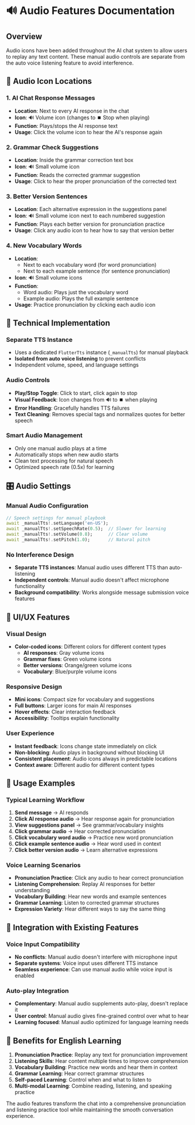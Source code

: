 # 🔊 Audio Features Documentation

## Overview
Audio icons have been added throughout the AI chat system to allow users to replay any text content. These manual audio controls are separate from the auto voice listening feature to avoid interference.

## 🎯 Audio Icon Locations

### 1. **AI Chat Response Messages**
- **Location**: Next to every AI response in the chat
- **Icon**: 🔊 Volume icon (changes to ⏹️ Stop when playing)
- **Function**: Plays/stops the AI response text
- **Usage**: Click the volume icon to hear the AI's response again

### 2. **Grammar Check Suggestions**
- **Location**: Inside the grammar correction text box
- **Icon**: 🔊 Small volume icon
- **Function**: Reads the corrected grammar suggestion
- **Usage**: Click to hear the proper pronunciation of the corrected text

### 3. **Better Version Sentences** 
- **Location**: Each alternative expression in the suggestions panel
- **Icon**: 🔊 Small volume icon next to each numbered suggestion
- **Function**: Plays each better version for pronunciation practice
- **Usage**: Click any audio icon to hear how to say that version better

### 4. **New Vocabulary Words**
- **Location**: 
  - Next to each vocabulary word (for word pronunciation)
  - Next to each example sentence (for sentence pronunciation)
- **Icon**: 🔊 Small volume icons
- **Function**: 
  - Word audio: Plays just the vocabulary word
  - Example audio: Plays the full example sentence
- **Usage**: Practice pronunciation by clicking each audio icon

## 🔧 Technical Implementation

### Separate TTS Instance
- Uses a dedicated `FlutterTts` instance (`_manualTts`) for manual playback
- **Isolated from auto voice listening** to prevent conflicts
- Independent volume, speed, and language settings

### Audio Controls
- **Play/Stop Toggle**: Click to start, click again to stop
- **Visual Feedback**: Icon changes from 🔊 to ⏹️ when playing
- **Error Handling**: Gracefully handles TTS failures
- **Text Cleaning**: Removes special tags and normalizes quotes for better speech

### Smart Audio Management
- Only one manual audio plays at a time
- Automatically stops when new audio starts
- Clean text processing for natural speech
- Optimized speech rate (0.5x) for learning

## 🎛️ Audio Settings

### Manual Audio Configuration
```dart
// Speech settings for manual playbook
await _manualTts!.setLanguage('en-US');
await _manualTts!.setSpeechRate(0.5);  // Slower for learning
await _manualTts!.setVolume(0.8);      // Clear volume
await _manualTts!.setPitch(1.0);       // Natural pitch
```

### No Interference Design
- **Separate TTS instances**: Manual audio uses different TTS than auto-listening
- **Independent controls**: Manual audio doesn't affect microphone functionality
- **Background compatibility**: Works alongside message submission voice features

## 🎨 UI/UX Features

### Visual Design
- **Color-coded icons**: Different colors for different content types
  - **AI responses**: Gray volume icons
  - **Grammar fixes**: Green volume icons  
  - **Better versions**: Orange/green volume icons
  - **Vocabulary**: Blue/purple volume icons

### Responsive Design
- **Mini icons**: Compact size for vocabulary and suggestions
- **Full buttons**: Larger icons for main AI responses
- **Hover effects**: Clear interaction feedback
- **Accessibility**: Tooltips explain functionality

### User Experience
- **Instant feedback**: Icons change state immediately on click
- **Non-blocking**: Audio plays in background without blocking UI
- **Consistent placement**: Audio icons always in predictable locations
- **Context aware**: Different audio for different content types

## 🧪 Usage Examples

### Typical Learning Workflow
1. **Send message** → AI responds
2. **Click AI response audio** → Hear response again for pronunciation
3. **View suggestions panel** → See grammar/vocabulary insights
4. **Click grammar audio** → Hear corrected pronunciation  
5. **Click vocabulary word audio** → Practice new word pronunciation
6. **Click example sentence audio** → Hear word used in context
7. **Click better version audio** → Learn alternative expressions

### Voice Learning Scenarios
- **Pronunciation Practice**: Click any audio to hear correct pronunciation
- **Listening Comprehension**: Replay AI responses for better understanding
- **Vocabulary Building**: Hear new words and example sentences
- **Grammar Learning**: Listen to corrected grammar structures
- **Expression Variety**: Hear different ways to say the same thing

## 🔄 Integration with Existing Features

### Voice Input Compatibility
- **No conflicts**: Manual audio doesn't interfere with microphone input
- **Separate systems**: Voice input uses different TTS instance
- **Seamless experience**: Can use manual audio while voice input is enabled

### Auto-play Integration  
- **Complementary**: Manual audio supplements auto-play, doesn't replace it
- **User control**: Manual audio gives fine-grained control over what to hear
- **Learning focused**: Manual audio optimized for language learning needs

## 🚀 Benefits for English Learning

1. **Pronunciation Practice**: Replay any text for pronunciation improvement
2. **Listening Skills**: Hear content multiple times to improve comprehension  
3. **Vocabulary Building**: Practice new words and hear them in context
4. **Grammar Learning**: Hear correct grammar structures
5. **Self-paced Learning**: Control when and what to listen to
6. **Multi-modal Learning**: Combine reading, listening, and speaking practice

The audio features transform the chat into a comprehensive pronunciation and listening practice tool while maintaining the smooth conversation experience.
